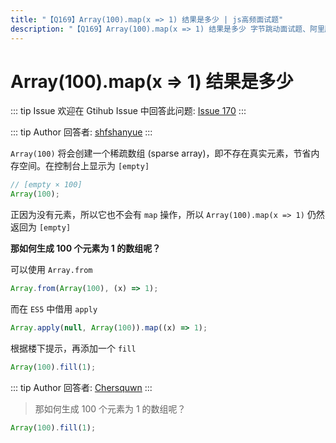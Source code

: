 ```yaml
---
title: "【Q169】Array(100).map(x => 1) 结果是多少 | js高频面试题"
description: "【Q169】Array(100).map(x => 1) 结果是多少 字节跳动面试题、阿里腾讯面试题、美团小米面试题。"
---
```


# Array(100).map(x => 1) 结果是多少

::: tip Issue
欢迎在 Gtihub Issue 中回答此问题: [Issue 170](https://github.com/shfshanyue/Daily-Question/issues/170)
:::

::: tip Author
回答者: [shfshanyue](https://github.com/shfshanyue)
:::

`Array(100)` 将会创建一个稀疏数组 (sparse array)，即不存在真实元素，节省内存空间。在控制台上显示为 `[empty]`

```js
// [empty × 100]
Array(100);
```

正因为没有元素，所以它也不会有 `map` 操作，所以 `Array(100).map(x => 1)` 仍然返回为 `[empty]`

**那如何生成 100 个元素为 1 的数组呢？**

可以使用 `Array.from`

```js
Array.from(Array(100), (x) => 1);
```

而在 `ES5` 中借用 `apply`

```js
Array.apply(null, Array(100)).map((x) => 1);
```

根据楼下提示，再添加一个 `fill`

```js
Array(100).fill(1);
```

::: tip Author
回答者: [Chersquwn](https://github.com/Chersquwn)
:::

> 那如何生成 100 个元素为 1 的数组呢？

```ts
Array(100).fill(1);
```
